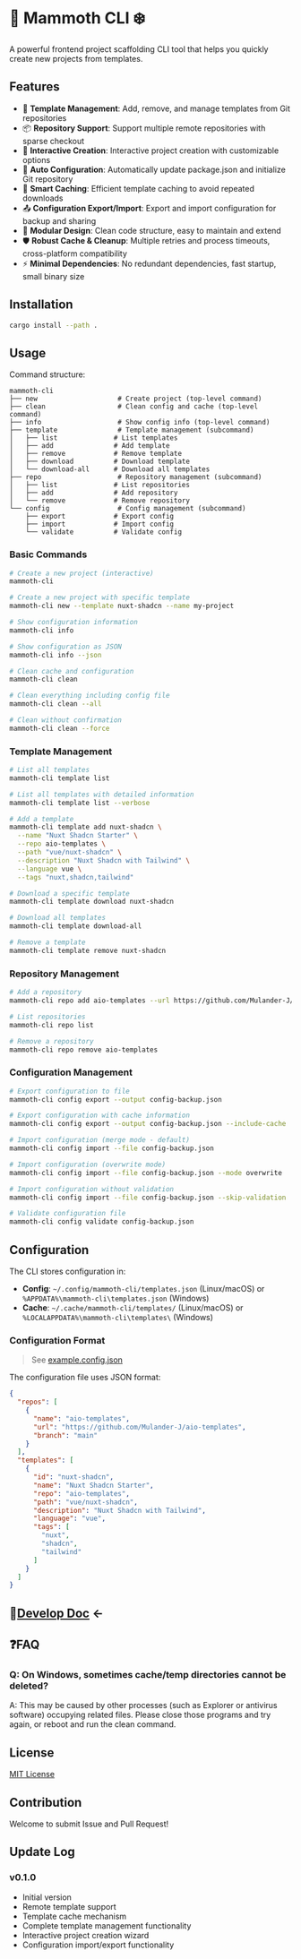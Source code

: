 # 🦣 Mammoth CLI ❄️

A powerful frontend project scaffolding CLI tool that helps you quickly create new projects from templates.

## Features

- 🚀 **Template Management**: Add, remove, and manage templates from Git repositories
- 📦 **Repository Support**: Support multiple remote repositories with sparse checkout
- 🎨 **Interactive Creation**: Interactive project creation with customizable options
- 🔧 **Auto Configuration**: Automatically update package.json and initialize Git repository
- 💾 **Smart Caching**: Efficient template caching to avoid repeated downloads
- 📤 **Configuration Export/Import**: Export and import configuration for backup and sharing
- 🧩 **Modular Design**: Clean code structure, easy to maintain and extend
- 🛡️ **Robust Cache & Cleanup**: Multiple retries and process timeouts, cross-platform compatibility
- ⚡ **Minimal Dependencies**: No redundant dependencies, fast startup, small binary size

## Installation

```bash
cargo install --path .
```

## Usage

Command structure:

```text
mammoth-cli
├── new                    # Create project (top-level command)
├── clean                  # Clean config and cache (top-level command)
├── info                   # Show config info (top-level command)
├── template               # Template management (subcommand)
│   ├── list              # List templates
│   ├── add               # Add template
│   ├── remove            # Remove template
│   ├── download          # Download template
│   └── download-all      # Download all templates
├── repo                   # Repository management (subcommand)
│   ├── list              # List repositories
│   ├── add               # Add repository
│   └── remove            # Remove repository
└── config                 # Config management (subcommand)
    ├── export            # Export config
    ├── import            # Import config
    └── validate          # Validate config
```

### Basic Commands

```bash
# Create a new project (interactive)
mammoth-cli

# Create a new project with specific template
mammoth-cli new --template nuxt-shadcn --name my-project

# Show configuration information
mammoth-cli info

# Show configuration as JSON
mammoth-cli info --json

# Clean cache and configuration
mammoth-cli clean

# Clean everything including config file
mammoth-cli clean --all

# Clean without confirmation
mammoth-cli clean --force
```

### Template Management

```bash
# List all templates
mammoth-cli template list

# List all templates with detailed information
mammoth-cli template list --verbose

# Add a template
mammoth-cli template add nuxt-shadcn \
  --name "Nuxt Shadcn Starter" \
  --repo aio-templates \
  --path "vue/nuxt-shadcn" \
  --description "Nuxt Shadcn with Tailwind" \
  --language vue \
  --tags "nuxt,shadcn,tailwind"

# Download a specific template
mammoth-cli template download nuxt-shadcn

# Download all templates
mammoth-cli template download-all

# Remove a template
mammoth-cli template remove nuxt-shadcn
```

### Repository Management

```bash
# Add a repository
mammoth-cli repo add aio-templates --url https://github.com/Mulander-J/aio-templates --branch main

# List repositories
mammoth-cli repo list

# Remove a repository
mammoth-cli repo remove aio-templates
```

### Configuration Management

```bash
# Export configuration to file
mammoth-cli config export --output config-backup.json

# Export configuration with cache information
mammoth-cli config export --output config-backup.json --include-cache

# Import configuration (merge mode - default)
mammoth-cli config import --file config-backup.json

# Import configuration (overwrite mode)
mammoth-cli config import --file config-backup.json --mode overwrite

# Import configuration without validation
mammoth-cli config import --file config-backup.json --skip-validation

# Validate configuration file
mammoth-cli config validate config-backup.json
```

## Configuration

The CLI stores configuration in:

- **Config**: `~/.config/mammoth-cli/templates.json` (Linux/macOS) or `%APPDATA%\mammoth-cli\templates.json` (Windows)
- **Cache**: `~/.cache/mammoth-cli/templates/` (Linux/macOS) or `%LOCALAPPDATA%\mammoth-cli\templates\` (Windows)

### Configuration Format

> See [example.config.json](./example.config.json)

The configuration file uses JSON format:

```json
{
  "repos": [
    {
      "name": "aio-templates",
      "url": "https://github.com/Mulander-J/aio-templates",
      "branch": "main"
    }
  ],
  "templates": [
    {
      "id": "nuxt-shadcn",
      "name": "Nuxt Shadcn Starter",
      "repo": "aio-templates",
      "path": "vue/nuxt-shadcn",
      "description": "Nuxt Shadcn with Tailwind",
      "language": "vue",
      "tags": [
        "nuxt",
        "shadcn",
        "tailwind"
      ]
    }
  ]
}
```

## 🔗[Develop Doc](./doc.md) ←

## ❓FAQ

### Q: On Windows, sometimes cache/temp directories cannot be deleted?

A: This may be caused by other processes (such as Explorer or antivirus software) occupying related files. Please close those programs and try again, or reboot and run the clean command.

## License

[MIT License](./LICENSE)

## Contribution

Welcome to submit Issue and Pull Request!

## Update Log

### v0.1.0

- Initial version
- Remote template support
- Template cache mechanism
- Complete template management functionality
- Interactive project creation wizard
- Configuration import/export functionality
